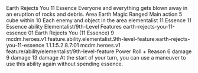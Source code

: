 <ability>
  <name>Earth Rejects You</name>
  <cost>11 Essence</cost>
  <flavor>Everyone and everything gets blown away in an eruption of rocks and debris.</flavor>
  <keywords>
    <keyword>Area</keyword>
    <keyword>Earth</keyword>
    <keyword>Magic</keyword>
    <keyword>Ranged</keyword>
  </keywords>
  <type>Main action</type>
  <distance>5 cube within 10</distance>
  <target>Each enemy and object in the area</target>
  <metadata>
    <class>elementalist</class>
    <cost>11 Essence</cost>
    <cost_amount>11</cost_amount>
    <cost_resource>Essence</cost_resource>
    <feature_type>ability</feature_type>
    <file_dpath>Elementalist/9th-Level Features</file_dpath>
    <item_id>earth-rejects-you-11-essence</item_id>
    <item_index>01</item_index>
    <item_name>Earth Rejects You (11 Essence)</item_name>
    <level>9</level>
    <scc>mcdm.heroes.v1:feature.ability.elementalist.9th-level-feature:earth-rejects-you-11-essence</scc>
    <scdc>1.1.1:5.2.8.7:01</scdc>
    <source>mcdm.heroes.v1</source>
    <type>feature/ability/elementalist/9th-level-feature</type>
  </metadata>
  <effects>
    <effect type="roll">
      <roll>Power Roll + Reason</roll>
      <t1>6 damage</t1>
      <t2>9 damage</t2>
      <t3>13 damage</t3>
    </effect>
    <effect type="mundane" name="Persistent 2">At the start of your turn, you can use a maneuver to use this ability again without spending essence.</effect>
  </effects>
</ability>
